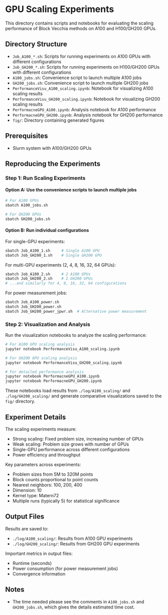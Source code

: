 # GPU Scaling Experiments

This directory contains scripts and notebooks for evaluating the scaling performance of Block Vecchia methods on A100 and H100/GH200 GPUs.

## Directory Structure

- `Job_A100_*.sh`: Scripts for running experiments on A100 GPUs with different configurations
- `Job_GH200_*.sh`: Scripts for running experiments on H100/GH200 GPUs with different configurations
- `A100_jobs.sh`: Convenience script to launch multiple A100 jobs
- `GH200_jobs.sh`: Convenience script to launch multiple GH200 jobs
- `PerformanceVisu_A100_scaling.ipynb`: Notebook for visualizing A100 scaling results
- `PerformanceVisu_GH200_scaling.ipynb`: Notebook for visualizing GH200 scaling results
- `PerformacneGPU_A100.ipynb`: Analysis notebook for A100 performance
- `PerformacneGPU_GH200.ipynb`: Analysis notebook for GH200 performance
- `fig/`: Directory containing generated figures

## Prerequisites

- Slurm system with A100/GH200 GPUs

## Reproducing the Experiments

### Step 1: Run Scaling Experiments 

#### Option A: Use the convenience scripts to launch multiple jobs

```bash
# For A100 GPUs
sbatch A100_jobs.sh

# For GH200 GPUs
sbatch GH200_jobs.sh
```

#### Option B: Run individual configurations

For single-GPU experiments:
```bash
sbatch Job_A100_1.sh     # Single A100 GPU
sbatch Job_GH200_1.sh    # Single GH200 GPU
```

For multi-GPU experiments (2, 4, 8, 16, 32, 64 GPUs):
```bash
sbatch Job_A100_2.sh     # 2 A100 GPUs
sbatch Job_GH200_2.sh    # 2 GH200 GPUs
# ...and similarly for 4, 8, 16, 32, 64 configurations
```

For power measurement jobs:
```bash
sbatch Job_A100_power.sh
sbatch Job_GH200_power.sh
sbatch Job_GH200_power_jpwr.sh  # Alternative power measurement
```

### Step 2: Visualization and Analysis

Run the visualization notebooks to analyze the scaling performance:

```bash
# For A100 GPU scaling analysis
jupyter notebook PerformanceVisu_A100_scaling.ipynb

# For GH200 GPU scaling analysis
jupyter notebook PerformanceVisu_GH200_scaling.ipynb

# For detailed performance analysis
jupyter notebook PerformacneGPU_A100.ipynb
jupyter notebook PerformacneGPU_GH200.ipynb
```

These notebooks load results from `./log/A100_scaling/` and `./log/GH200_scaling/` and generate comparative visualizations saved to the `fig/` directory.

## Experiment Details

The scaling experiments measure:
- Strong scaling: Fixed problem size, increasing number of GPUs
- Weak scaling: Problem size grows with number of GPUs
- Single-GPU performance across different configurations
- Power efficiency and throughput

Key parameters across experiments:
- Problem sizes from 5M to 320M points
- Block counts proportional to point counts
- Nearest neighbors: 100, 200, 400
- Dimension: 10
- Kernel type: Matern72
- Multiple runs (typically 5) for statistical significance

## Output Files

Results are saved to:
- `./log/A100_scaling/`: Results from A100 GPU experiments
- `./log/GH200_scaling/`: Results from GH200 GPU experiments

Important metrics in output files:
- Runtime (seconds)
- Power consumption (for power measurement jobs)
- Convergence information

## Notes

- The time needed please see the comments in `A100_jobs.sh` and `GH200_jobs.sh`, which gives the details estimated time cost.